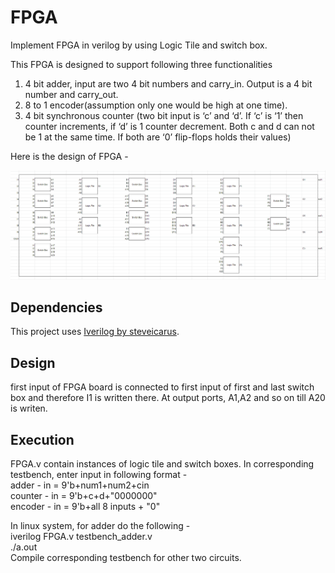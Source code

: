 # FPGA

Implement FPGA in verilog by using Logic Tile and switch box.

This FPGA is designed to support following three functionalities
1. 4 bit adder, input are two 4 bit numbers and carry_in. Output is a 4 bit number and carry_out.
2. 8 to 1 encoder(assumption only one would be high at one time).
3. 4 bit synchronous counter (two bit input is ‘c’ and ‘d’. If ‘c’ is ‘1’ then counter increments, if ‘d’ is 1 counter decrement.
   Both c and d can not be 1 at the same time. If    both are ‘0’ flip-flops holds their values)

Here is the design of FPGA -

![FPGA Design](https://github.com/tanmayaeron/FPGA/blob/main/FPGA_design.png)

## Dependencies
This project uses [Iverilog by steveicarus](https://github.com/steveicarus/iverilog). 

## Design
first input of FPGA board is connected to first input of first and last switch box and therefore I1 is written there. At output ports, A1,A2 and so on till A20 is writen. 

## Execution
FPGA.v contain instances of logic tile and switch boxes.
In corresponding testbench, enter input in following format - \
adder -  in = 9'b+num1+num2+cin \
counter - in = 9'b+c+d+"0000000" \
encoder - in = 9'b+all 8 inputs + "0" 

In linux system, for adder do the following - \
iverilog FPGA.v testbench_adder.v \
./a.out \
Compile corresponding testbench for other two circuits.
